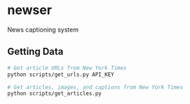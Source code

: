 # newser

News captioning system

## Getting Data

```sh
# Get article URLs from New York Times
python scripts/get_urls.py API_KEY

# Get articles, images, and captions from New York Times
python scripts/get_articles.py
```
